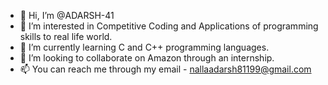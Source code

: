- 👋 Hi, I’m @ADARSH-41
- 👀 I’m interested in Competitive Coding and Applications of programming skills to real life world.
- 🌱 I’m currently learning C and C++ programming languages.
- 💞️ I’m looking to collaborate on Amazon through an internship.
- 📫 You can reach me through my email - nallaadarsh81199@gmail.com

<!---
ADARSH-41/ADARSH-41 is a ✨ special ✨ repository because its `README.md` (this file) appears on your GitHub profile.
You can click the Preview link to take a look at your changes.
--->
